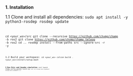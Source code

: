 **1. Installation**

1.1 Clone and install all dependencies:
<code>sudo apt install -y python3-rosdep
rosdep update<code>

<code>cd <your_ws>/src
git clone --recursive https://github.com/chvmp/champ -b ros2
git clone https://github.com/chvmp/champ_teleop -b ros2
cd ..
rosdep install --from-paths src --ignore-src -r -y<code>

1.2 Build your workspace:
<code>cd <your_ws>
colcon build
. <your_ws>/install/setup.bash<code>

**2.Run Rviz and Gazebo simulation**
<code>ros2 launch champ_config gazebo.launch.py<code>
<code>ros2 run teleop_twist_keyboard teleop_twist_keyboard<code>
<code>rviz2<code>
